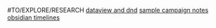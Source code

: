 #TO/EXPLORE/RESEARCH [dataview and dnd](https://forum.obsidian.md/t/dataview-plugin-snippet-showcase/13673/30) [sample campaign notes](https://github.com/ebullient/campaign-notes/tree/main) [obsidian timelines](https://github.com/Darakah/obsidian-timelines)



